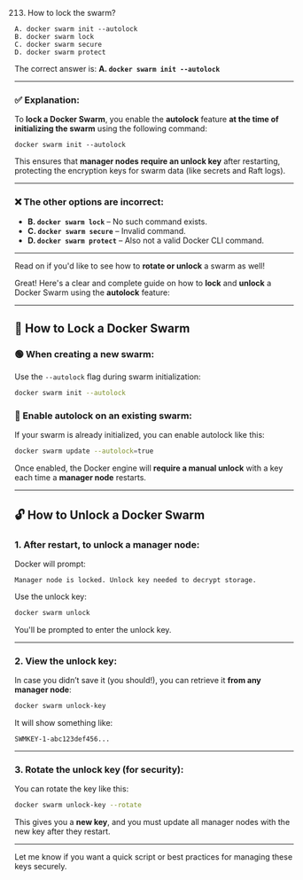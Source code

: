 213. How to lock the swarm?
```
A. docker swarm init --autolock
B. docker swarm lock
C. docker swarm secure
D. docker swarm protect
```

The correct answer is: **A. `docker swarm init --autolock`**

---

### ✅ Explanation:

To **lock a Docker Swarm**, you enable the **autolock** feature **at the time of initializing the swarm** using the following command:

```
docker swarm init --autolock
```

This ensures that **manager nodes require an unlock key** after restarting, protecting the encryption keys for swarm data (like secrets and Raft logs).

---

### ❌ The other options are incorrect:
- **B. `docker swarm lock`** – No such command exists.
- **C. `docker swarm secure`** – Invalid command.
- **D. `docker swarm protect`** – Also not a valid Docker CLI command.

---

Read on if you'd like to see how to **rotate or unlock** a swarm as well!


Great! Here's a clear and complete guide on how to **lock** and **unlock** a Docker Swarm using the **autolock** feature:

---

## 🔐 **How to Lock a Docker Swarm**

### 🟢 When creating a new swarm:
Use the `--autolock` flag during swarm initialization:
```bash
docker swarm init --autolock
```

### 🔁 Enable autolock on an existing swarm:
If your swarm is already initialized, you can enable autolock like this:
```bash
docker swarm update --autolock=true
```

Once enabled, the Docker engine will **require a manual unlock** with a key each time a **manager node** restarts.

---

## 🔓 **How to Unlock a Docker Swarm**

### 1. **After restart, to unlock a manager node:**

Docker will prompt:
```
Manager node is locked. Unlock key needed to decrypt storage.
```

Use the unlock key:
```bash
docker swarm unlock
```

You'll be prompted to enter the unlock key.

---

### 2. **View the unlock key:**
In case you didn’t save it (you should!), you can retrieve it **from any manager node**:
```bash
docker swarm unlock-key
```

It will show something like:
```
SWMKEY-1-abc123def456...
```

---

### 3. **Rotate the unlock key (for security):**
You can rotate the key like this:
```bash
docker swarm unlock-key --rotate
```

This gives you a **new key**, and you must update all manager nodes with the new key after they restart.

---

Let me know if you want a quick script or best practices for managing these keys securely.
